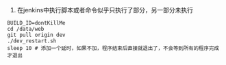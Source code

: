 1. 在jenkins中执行脚本或者命令似乎只执行了部分，另一部分未执行
```
BUILD_ID=dontKillMe
cd /data/web
git pull origin dev
./dev_restart.sh
sleep 10 # 添加一个延时，如果不加，程序结束后直接就退出了，不会等到所有的程序完成才退出
```